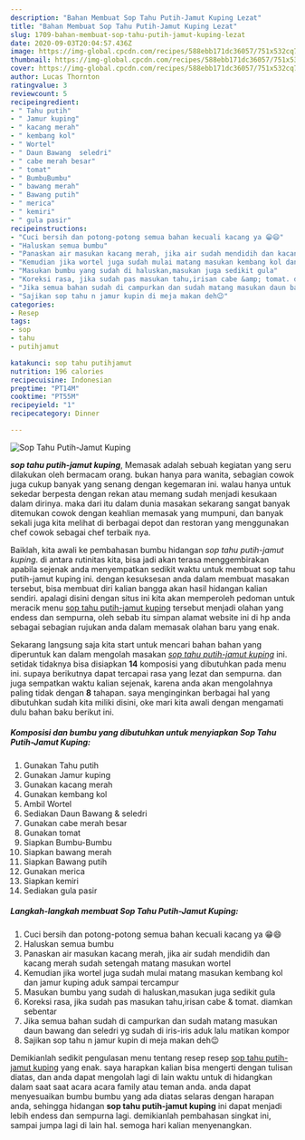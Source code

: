 ```yaml
---
description: "Bahan Membuat Sop Tahu Putih-Jamut Kuping Lezat"
title: "Bahan Membuat Sop Tahu Putih-Jamut Kuping Lezat"
slug: 1709-bahan-membuat-sop-tahu-putih-jamut-kuping-lezat
date: 2020-09-03T20:04:57.436Z
image: https://img-global.cpcdn.com/recipes/588ebb171dc36057/751x532cq70/sop-tahu-putih-jamut-kuping-foto-resep-utama.jpg
thumbnail: https://img-global.cpcdn.com/recipes/588ebb171dc36057/751x532cq70/sop-tahu-putih-jamut-kuping-foto-resep-utama.jpg
cover: https://img-global.cpcdn.com/recipes/588ebb171dc36057/751x532cq70/sop-tahu-putih-jamut-kuping-foto-resep-utama.jpg
author: Lucas Thornton
ratingvalue: 3
reviewcount: 5
recipeingredient:
- " Tahu putih"
- " Jamur kuping"
- " kacang merah"
- " kembang kol"
- " Wortel"
- " Daun Bawang  seledri"
- " cabe merah besar"
- " tomat"
- " BumbuBumbu"
- " bawang merah"
- " Bawang putih"
- " merica"
- " kemiri"
- " gula pasir"
recipeinstructions:
- "Cuci bersih dan potong-potong semua bahan kecuali kacang ya 😁😄"
- "Haluskan semua bumbu"
- "Panaskan air masukan kacang merah, jika air sudah mendidih dan kacang merah sudah setengah matang masukan wortel"
- "Kemudian jika wortel juga sudah mulai matang masukan kembang kol dan jamur kuping aduk sampai tercampur"
- "Masukan bumbu yang sudah di haluskan,masukan juga sedikit gula"
- "Koreksi rasa, jika sudah pas masukan tahu,irisan cabe &amp; tomat. diamkan sebentar"
- "Jika semua bahan sudah di campurkan dan sudah matang masukan daun bawang dan seledri yg sudah di iris-iris aduk lalu matikan kompor"
- "Sajikan sop tahu n jamur kupin di meja makan deh😉"
categories:
- Resep
tags:
- sop
- tahu
- putihjamut

katakunci: sop tahu putihjamut 
nutrition: 196 calories
recipecuisine: Indonesian
preptime: "PT14M"
cooktime: "PT55M"
recipeyield: "1"
recipecategory: Dinner

---
```



![Sop Tahu Putih-Jamut Kuping](https://img-global.cpcdn.com/recipes/588ebb171dc36057/751x532cq70/sop-tahu-putih-jamut-kuping-foto-resep-utama.jpg)

<b><i>sop tahu putih-jamut kuping</i></b>, Memasak adalah sebuah kegiatan yang seru dilakukan oleh bermacam orang. bukan hanya para wanita, sebagian cowok juga cukup banyak yang senang dengan kegemaran ini. walau hanya untuk sekedar berpesta dengan rekan atau memang sudah menjadi kesukaan dalam dirinya. maka dari itu dalam dunia masakan sekarang sangat banyak ditemukan cowok dengan keahlian memasak yang mumpuni, dan banyak sekali juga kita melihat di berbagai depot dan restoran yang menggunakan chef cowok sebagai chef terbaik nya.

Baiklah, kita awali ke pembahasan bumbu hidangan <i>sop tahu putih-jamut kuping</i>. di antara rutinitas kita, bisa jadi akan terasa menggembirakan apabila sejenak anda menyempatkan sedikit waktu untuk membuat sop tahu putih-jamut kuping ini. dengan kesuksesan anda dalam membuat masakan tersebut, bisa membuat diri kalian bangga akan hasil hidangan kalian sendiri. apalagi disini dengan situs ini kita akan memperoleh pedoman untuk meracik menu <u>sop tahu putih-jamut kuping</u> tersebut menjadi olahan yang endess dan sempurna, oleh sebab itu simpan alamat website ini di hp anda sebagai sebagian rujukan anda dalam memasak olahan baru yang enak.




Sekarang langsung saja kita start untuk mencari bahan bahan yang diperuntuk kan dalam mengolah masakan <u><i>sop tahu putih-jamut kuping</i></u> ini. setidak tidaknya bisa disiapkan <b>14</b> komposisi yang dibutuhkan pada menu ini. supaya berikutnya dapat tercapai rasa yang lezat dan sempurna. dan juga sempatkan waktu kalian sejenak, karena anda akan mengolahnya paling tidak dengan <b>8</b> tahapan. saya menginginkan berbagai hal yang dibutuhkan sudah kita miliki disini, oke mari kita awali dengan mengamati dulu bahan baku berikut ini.

<!--inarticleads1-->

##### Komposisi dan bumbu yang dibutuhkan untuk menyiapkan Sop Tahu Putih-Jamut Kuping:

1. Gunakan  Tahu putih
1. Gunakan  Jamur kuping
1. Gunakan  kacang merah
1. Gunakan  kembang kol
1. Ambil  Wortel
1. Sediakan  Daun Bawang &amp; seledri
1. Gunakan  cabe merah besar
1. Gunakan  tomat
1. Siapkan  Bumbu-Bumbu
1. Siapkan  bawang merah
1. Siapkan  Bawang putih
1. Gunakan  merica
1. Siapkan  kemiri
1. Sediakan  gula pasir




<!--inarticleads2-->

##### Langkah-langkah membuat Sop Tahu Putih-Jamut Kuping:

1. Cuci bersih dan potong-potong semua bahan kecuali kacang ya 😁😄
1. Haluskan semua bumbu
1. Panaskan air masukan kacang merah, jika air sudah mendidih dan kacang merah sudah setengah matang masukan wortel
1. Kemudian jika wortel juga sudah mulai matang masukan kembang kol dan jamur kuping aduk sampai tercampur
1. Masukan bumbu yang sudah di haluskan,masukan juga sedikit gula
1. Koreksi rasa, jika sudah pas masukan tahu,irisan cabe &amp; tomat. diamkan sebentar
1. Jika semua bahan sudah di campurkan dan sudah matang masukan daun bawang dan seledri yg sudah di iris-iris aduk lalu matikan kompor
1. Sajikan sop tahu n jamur kupin di meja makan deh😉




Demikianlah sedikit pengulasan menu tentang resep resep <u>sop tahu putih-jamut kuping</u> yang enak. saya harapkan kalian bisa mengerti dengan tulisan diatas, dan anda dapat mengolah lagi di lain waktu untuk di hidangkan dalam saat saat acara acara family atau teman anda. anda dapat menyesuaikan bumbu bumbu yang ada diatas selaras dengan harapan anda, sehingga hidangan <b>sop tahu putih-jamut kuping</b> ini dapat menjadi lebih endess dan sempurna lagi. demikianlah pembahasan singkat ini, sampai jumpa lagi di lain hal. semoga hari kalian menyenangkan.
